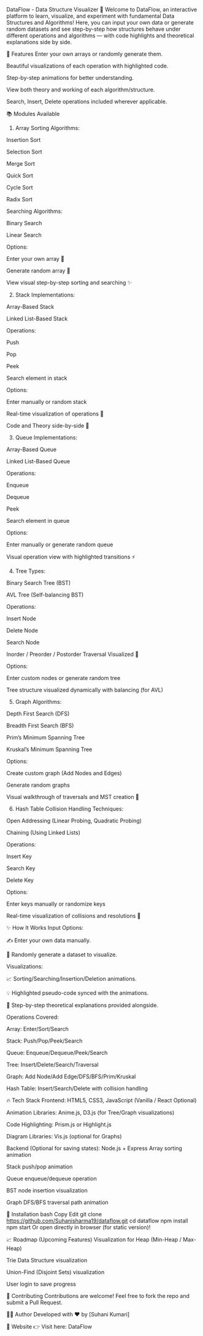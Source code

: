 DataFlow - Data Structure Visualizer 🚀
Welcome to DataFlow, an interactive platform to learn, visualize, and experiment with fundamental Data Structures and Algorithms!
Here, you can input your own data or generate random datasets and see step-by-step how structures behave under different operations and algorithms — with code highlights and theoretical explanations side by side.

🌟 Features
Enter your own arrays or randomly generate them.

Beautiful visualizations of each operation with highlighted code.

Step-by-step animations for better understanding.

View both theory and working of each algorithm/structure.

Search, Insert, Delete operations included wherever applicable.

📚 Modules Available
1. Array
Sorting Algorithms:

Insertion Sort

Selection Sort

Merge Sort

Quick Sort

Cycle Sort

Radix Sort

Searching Algorithms:

Binary Search

Linear Search

Options:

Enter your own array 🔢

Generate random array 🎲

View visual step-by-step sorting and searching ✨

2. Stack
Implementations:

Array-Based Stack

Linked List-Based Stack

Operations:

Push

Pop

Peek

Search element in stack

Options:

Enter manually or random stack

Real-time visualization of operations 🎥

Code and Theory side-by-side 📖

3. Queue
Implementations:

Array-Based Queue

Linked List-Based Queue

Operations:

Enqueue

Dequeue

Peek

Search element in queue

Options:

Enter manually or generate random queue

Visual operation view with highlighted transitions ⚡

4. Tree
Types:

Binary Search Tree (BST)

AVL Tree (Self-balancing BST)

Operations:

Insert Node

Delete Node

Search Node

Inorder / Preorder / Postorder Traversal Visualized 🌳

Options:

Enter custom nodes or generate random tree

Tree structure visualized dynamically with balancing (for AVL)

5. Graph
Algorithms:

Depth First Search (DFS)

Breadth First Search (BFS)

Prim’s Minimum Spanning Tree

Kruskal’s Minimum Spanning Tree

Options:

Create custom graph (Add Nodes and Edges)

Generate random graphs

Visual walkthrough of traversals and MST creation 🎢

6. Hash Table
Collision Handling Techniques:

Open Addressing (Linear Probing, Quadratic Probing)

Chaining (Using Linked Lists)

Operations:

Insert Key

Search Key

Delete Key

Options:

Enter keys manually or randomize keys

Real-time visualization of collisions and resolutions 🧠

✨ How It Works
Input Options:

✍️ Enter your own data manually.

🎲 Randomly generate a dataset to visualize.

Visualizations:

📈 Sorting/Searching/Insertion/Deletion animations.

💡 Highlighted pseudo-code synced with the animations.

🧠 Step-by-step theoretical explanations provided alongside.

Operations Covered:

Array: Enter/Sort/Search

Stack: Push/Pop/Peek/Search

Queue: Enqueue/Dequeue/Peek/Search

Tree: Insert/Delete/Search/Traversal

Graph: Add Node/Add Edge/DFS/BFS/Prim/Kruskal

Hash Table: Insert/Search/Delete with collision handling

🔥 Tech Stack
Frontend: HTML5, CSS3, JavaScript (Vanilla / React Optional)

Animation Libraries: Anime.js, D3.js (for Tree/Graph visualizations)

Code Highlighting: Prism.js or Highlight.js

Diagram Libraries: Vis.js (optional for Graphs)

Backend (Optional for saving states): Node.js + Express
Array sorting animation

Stack push/pop animation

Queue enqueue/dequeue operation

BST node insertion visualization

Graph DFS/BFS traversal path animation

📜 Installation
bash
Copy
Edit
git clone https://github.com/Suhanisharma19/dataflow.git
cd dataflow
npm install
npm start
Or open directly in browser (for static version)!

📈 Roadmap (Upcoming Features)
Visualization for Heap (Min-Heap / Max-Heap)

Trie Data Structure visualization

Union-Find (Disjoint Sets) visualization

User login to save progress

🤝 Contributing
Contributions are welcome!
Feel free to fork the repo and submit a Pull Request.

🧑‍💻 Author
Developed with ❤️ by [Suhani Kumari]

📢 Website
👉 Visit here: DataFlow

